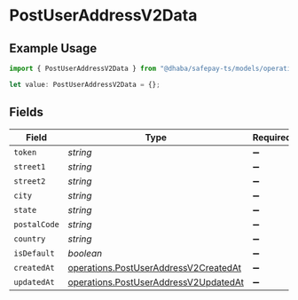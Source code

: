# PostUserAddressV2Data

## Example Usage

```typescript
import { PostUserAddressV2Data } from "@dhaba/safepay-ts/models/operations";

let value: PostUserAddressV2Data = {};
```

## Fields

| Field                                                                                          | Type                                                                                           | Required                                                                                       | Description                                                                                    |
| ---------------------------------------------------------------------------------------------- | ---------------------------------------------------------------------------------------------- | ---------------------------------------------------------------------------------------------- | ---------------------------------------------------------------------------------------------- |
| `token`                                                                                        | *string*                                                                                       | :heavy_minus_sign:                                                                             | N/A                                                                                            |
| `street1`                                                                                      | *string*                                                                                       | :heavy_minus_sign:                                                                             | N/A                                                                                            |
| `street2`                                                                                      | *string*                                                                                       | :heavy_minus_sign:                                                                             | N/A                                                                                            |
| `city`                                                                                         | *string*                                                                                       | :heavy_minus_sign:                                                                             | N/A                                                                                            |
| `state`                                                                                        | *string*                                                                                       | :heavy_minus_sign:                                                                             | N/A                                                                                            |
| `postalCode`                                                                                   | *string*                                                                                       | :heavy_minus_sign:                                                                             | N/A                                                                                            |
| `country`                                                                                      | *string*                                                                                       | :heavy_minus_sign:                                                                             | N/A                                                                                            |
| `isDefault`                                                                                    | *boolean*                                                                                      | :heavy_minus_sign:                                                                             | N/A                                                                                            |
| `createdAt`                                                                                    | [operations.PostUserAddressV2CreatedAt](../../models/operations/postuseraddressv2createdat.md) | :heavy_minus_sign:                                                                             | N/A                                                                                            |
| `updatedAt`                                                                                    | [operations.PostUserAddressV2UpdatedAt](../../models/operations/postuseraddressv2updatedat.md) | :heavy_minus_sign:                                                                             | N/A                                                                                            |